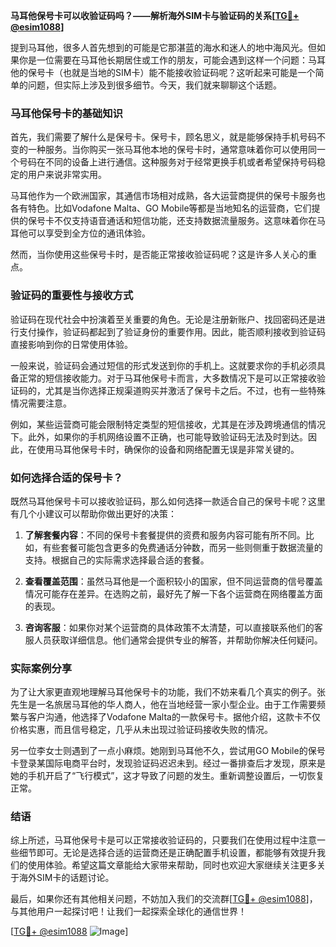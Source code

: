 **马耳他保号卡可以收验证码吗？——解析海外SIM卡与验证码的关系[[TG💪+ @esim1088](https://t.me/s/esim1088)]**

提到马耳他，很多人首先想到的可能是它那湛蓝的海水和迷人的地中海风光。但如果你是一位需要在马耳他长期居住或工作的朋友，可能会遇到这样一个问题：马耳他的保号卡（也就是当地的SIM卡）能不能接收验证码呢？这听起来可能是一个简单的问题，但实际上涉及到很多细节。今天，我们就来聊聊这个话题。

### 马耳他保号卡的基础知识

首先，我们需要了解什么是保号卡。保号卡，顾名思义，就是能够保持手机号码不变的一种服务。当你购买一张马耳他本地的保号卡时，通常意味着你可以使用同一个号码在不同的设备上进行通信。这种服务对于经常更换手机或者希望保持号码稳定的用户来说非常实用。

马耳他作为一个欧洲国家，其通信市场相对成熟，各大运营商提供的保号卡服务也各有特色。比如Vodafone Malta、GO Mobile等都是当地知名的运营商，它们提供的保号卡不仅支持语音通话和短信功能，还支持数据流量服务。这意味着你在马耳他可以享受到全方位的通讯体验。

然而，当你使用这些保号卡时，是否能正常接收验证码呢？这是许多人关心的重点。

### 验证码的重要性与接收方式

验证码在现代社会中扮演着至关重要的角色。无论是注册新账户、找回密码还是进行支付操作，验证码都起到了验证身份的重要作用。因此，能否顺利接收到验证码直接影响到你的日常使用体验。

一般来说，验证码会通过短信的形式发送到你的手机上。这就要求你的手机必须具备正常的短信接收能力。对于马耳他保号卡而言，大多数情况下是可以正常接收验证码的，尤其是当你选择正规渠道购买并激活了保号卡之后。不过，也有一些特殊情况需要注意。

例如，某些运营商可能会限制特定类型的短信接收，尤其是在涉及跨境通信的情况下。此外，如果你的手机网络设置不正确，也可能导致验证码无法及时到达。因此，在使用马耳他保号卡时，确保你的设备和网络配置无误是非常关键的。

### 如何选择合适的保号卡？

既然马耳他保号卡可以接收验证码，那么如何选择一款适合自己的保号卡呢？这里有几个小建议可以帮助你做出更好的决策：

1. **了解套餐内容**：不同的保号卡套餐提供的资费和服务内容可能有所不同。比如，有些套餐可能包含更多的免费通话分钟数，而另一些则侧重于数据流量的支持。根据自己的实际需求选择最合适的套餐。

2. **查看覆盖范围**：虽然马耳他是一个面积较小的国家，但不同运营商的信号覆盖情况可能存在差异。在选购之前，最好先了解一下各个运营商在网络覆盖方面的表现。

3. **咨询客服**：如果你对某个运营商的具体政策不太清楚，可以直接联系他们的客服人员获取详细信息。他们通常会提供专业的解答，并帮助你解决任何疑问。

### 实际案例分享

为了让大家更直观地理解马耳他保号卡的功能，我们不妨来看几个真实的例子。张先生是一名旅居马耳他的华人商人，他在当地经营一家小型企业。由于工作需要频繁与客户沟通，他选择了Vodafone Malta的一款保号卡。据他介绍，这款卡不仅价格实惠，而且信号稳定，几乎从未出现过验证码接收失败的情况。

另一位李女士则遇到了一点小麻烦。她刚到马耳他不久，尝试用GO Mobile的保号卡登录某国际电商平台时，发现验证码迟迟未到。经过一番排查后才发现，原来是她的手机开启了“飞行模式”，这才导致了问题的发生。重新调整设置后，一切恢复正常。

### 结语

综上所述，马耳他保号卡是可以正常接收验证码的，只要我们在使用过程中注意一些细节即可。无论是选择合适的运营商还是正确配置手机设置，都能够有效提升我们的使用体验。希望这篇文章能给大家带来帮助，同时也欢迎大家继续关注更多关于海外SIM卡的话题讨论。

最后，如果你还有其他相关问题，不妨加入我们的交流群[[TG💪+ @esim1088](https://t.me/s/esim1088)]，与其他用户一起探讨吧！让我们一起探索全球化的通信世界！

[[TG💪+ @esim1088](https://t.me/s/esim1088) ![Image](https://i.postimg.cc/4NQfJmqS/Snipaste-2025-05-13-00-14-12.png)]